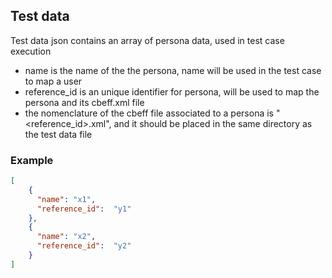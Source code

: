## Test data

Test data json contains an array of persona data, used in test case execution

* name is the name of the the persona, name will be used in the test case to map a user
* reference_id is an unique identifier for persona, will be used to map the persona and its cbeff.xml file
* the nomenclature of the cbeff file associated to a persona is "<reference_id>.xml", and it should be placed in the same directory as the test data file

### Example

```json
[
    {
      "name": "x1",
      "reference_id":  "y1"
    },
    {
      "name": "x2",
      "reference_id":  "y2"
    }
]
```
